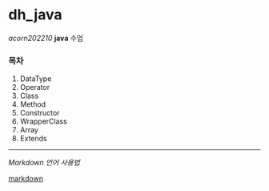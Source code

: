 # dh_java
*acorn202210* **java** 수업

### 목차
1. DataType
1. Operator
1. Class
1. Method
1. Constructor
1. WrapperClass
1. Array
1. Extends

___
*Markdown 언어 사용법*

[markdown](https://heropy.blog/2017/09/30/markdown/)